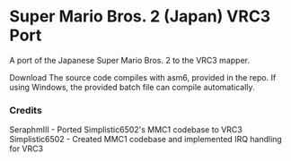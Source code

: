 # Super Mario Bros. 2 (Japan) VRC3 Port
A port of the Japanese Super Mario Bros. 2 to the VRC3 mapper.

Download
The source code compiles with asm6, provided in the repo. If using Windows, the provided batch file can compile automatically.

### Credits
SeraphmIII - Ported Simplistic6502's MMC1 codebase to VRC3
Simplistic6502 - Created MMC1 codebase and implemented IRQ handling for VRC3
